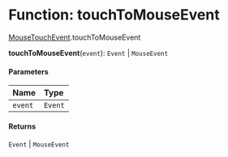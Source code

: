 # Function: touchToMouseEvent

[MouseTouchEvent](/auto-docs/free-layout-editor/modules/MouseTouchEvent.md).touchToMouseEvent

**touchToMouseEvent**(`event`): `Event` | `MouseEvent`

#### Parameters

| Name | Type |
| :------ | :------ |
| `event` | `Event` |

#### Returns

`Event` | `MouseEvent`
